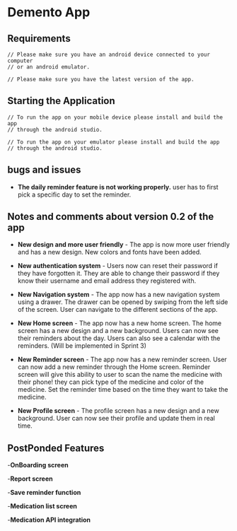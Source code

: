 # Demento App

## Requirements

```
// Please make sure you have an android device connected to your computer
// or an android emulator.

// Please make sure you have the latest version of the app.
```

## Starting the Application

```
// To run the app on your mobile device please install and build the app
// through the android studio.

// To run the app on your emulator please install and build the app
// through the android studio.
```

## bugs and issues

- **The daily reminder feature is not working properly.** user has to first pick a specific day to set the reminder.

## Notes and comments about version 0.2 of the app

- **New design and more user friendly** - The app is now more user friendly and has a new design. New colors and fonts have been added.
- **New authentication system** - Users now can reset their password if they have forgotten it. They are able to change their password if they know their username and email address they registered with.

- **New Navigation system** - The app now has a new navigation system using a drawer. The drawer can be opened by swiping from the left side of the screen. User can navigate to the different sections of the app.

- **New Home screen** - The app now has a new home screen. The home screen has a new design and a new background. Users can now see their reminders about the day. Users can also see a calendar with the reminders. (Will be implemented in Sprint 3)

- **New Reminder screen** - The app now has a new reminder screen. User can now add a new reminder through the Home screen. Reminder screen will give this ability to user to scan the name the medicine with their phone! they can pick type of the medicine and color of the medicine. Set the reminder time based on the time they want to take the medicine.

- **New Profile screen** - The profile screen has a new design and a new background. User can now see their profile and update them in real time.

## PostPonded Features

-**OnBoarding screen**

-**Report screen**

-**Save reminder function**

-**Medication list screen**

-**Medication API integration**

<!--
- **Please make sure you have the _latest version_ of the app** before you start working on it. This will help you to avoid any conflicts and bugs. Please fetch the latest version from the GitLab repository.

- **Please use _expo install [package name]_ to install the packages** this is the recommended way of installing packages. More information about yarn can be found [here](https://classic.yarnpkg.com/en/docs/usage).

- **Please make a _new branch_ if you're doing development work that is somewhat experimental in nature**. This will help you to track your work and revert back to previous versions if needed. More information about git branching can be found [here](https://git-scm.com/book/en/v2/Git-Branching-Basic-Branching-and-Merging).

- **Please add _block comments_ to your code**. This will help you and the team to
  understand the code and make sure that you are not making any mistakes.

## Recommendations

- If you are new to git commands, it is highly suggested to use [Github Desktop](https://desktop.github.com/) for better experience as it will help you to manage your git repository.

- **Android Users**: If you are looking for a way to run the app on an emulator I would suggest to use Android emulator from [Android Studio](https://developer.android.com/studio/index.html), otherwise you can use [Genymotion](https://www.genymotion.com/) as well or any Android emulator.

- Please make sure that your git commits summary are **_minimized_** and **_short_** and commits descriptions are **_clear_** and **_consistent_**. -->
